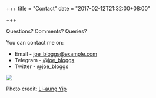 +++
title = "Contact"
date = "2017-02-12T21:32:00+08:00"

+++

Questions? Comments? Queries?

You can contact me on:

* Email - [joe_bloggs@example.com](mailto:joe_bloggs@example.com)
* Telegram - [@joe_bloggs](https://telegram.me/joe_bloggs)
* Twitter - [@joe_bloggs](https://twitter.com/joe_bloggs)

![](/img/bettys_jetty_img_3119.jpg)

Photo credit: [Li-aung Yip](https://www.penwatch.net/)